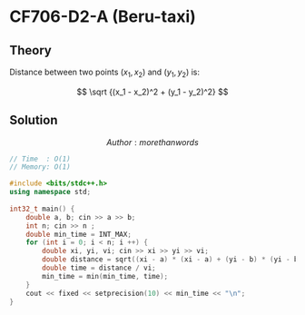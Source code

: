 # CF706-D2-A (Beru-taxi)
## Theory
Distance between two points $(x_1, x_2)$ and $(y_1, y_2)$ is:

$$ \sqrt {(x_1 - x_2)^2 + (y_1 - y_2)^2} $$ 

## Solution
$$Author : morethanwords$$
```c++
// Time  : O(1)
// Memory: O(1)

#include <bits/stdc++.h>
using namespace std;
 
int32_t main() {
    double a, b; cin >> a >> b;
    int n; cin >> n ;
    double min_time = INT_MAX;
    for (int i = 0; i < n; i ++) {
        double xi, yi, vi; cin >> xi >> yi >> vi;
        double distance = sqrt((xi - a) * (xi - a) + (yi - b) * (yi - b));
        double time = distance / vi;
        min_time = min(min_time, time);
    }
    cout << fixed << setprecision(10) << min_time << "\n";
}
```
